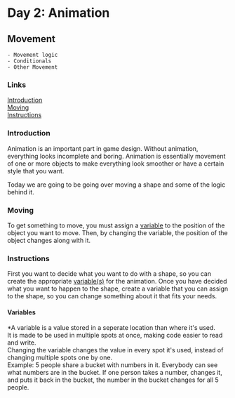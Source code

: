 # Day 2: Animation

## Movement
    - Movement logic
    - Conditionals
    - Other Movement
### Links
[Introduction](#introduction)   
[Moving](#moving)  
[Instructions](#instructions)  


### Introduction
Animation is an important part in game design. Without animation, everything looks incomplete and boring. Animation is essentially movement of one or more objects to make everything look smoother or have a certain style that you want.  

Today we are going to be going over moving a shape and some of the logic behind it.

### Moving
To get something to move, you must assign a [variable](#variables) to the position of the object you want to move. Then, by changing the variable, the position of the object changes along with it.

### Instructions
First you want to decide what you want to do with a shape, so you can create the appropriate [variable(s)](#variables) for the animation. Once you have decided what you want to happen to the shape, create a variable that you can assign to the shape, so you can change something about it that fits your needs.












#### Variables
*A variable is a value stored in a seperate location than where it's used.  
It is made to be used in multiple spots at once, making code easier to read and write.  
Changing the variable changes the value in every spot it's used, instead of changing multiple spots one by one.  
Example: 5 people share a bucket with numbers in it. Everybody can see what numbers are in the bucket. If one person takes a number, changes it, and puts it back in the bucket, the number in the bucket changes for all 5 people.









